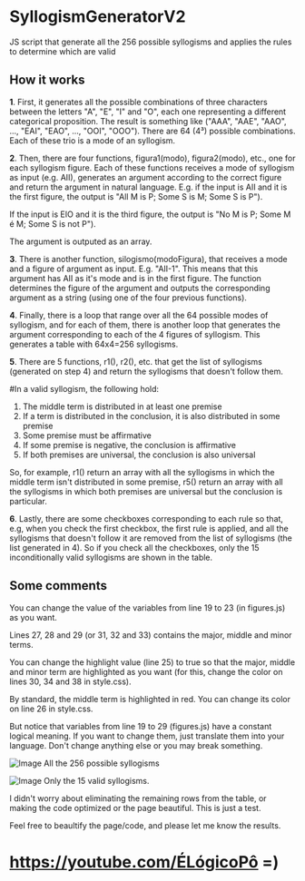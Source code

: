 # SyllogismGeneratorV2
JS script that generate all the 256 possible syllogisms and applies the rules to determine which are valid

## How it works

**1**. First, it generates all the possible combinations of three characters between the letters "A", "E", "I" and "O", each one representing a different categorical proposition. The result is something like ("AAA", "AAE", "AAO", ..., "EAI", "EAO", ..., "OOI", "OOO"). There are 64 (4³) possible combinations. Each of these trio is a mode of an syllogism.

**2**. Then, there are four functions, figura1(modo), figura2(modo), etc., one for each syllogism figure. Each of these functions receives a mode of syllogism as input (e.g. AII), generates an argument according to the correct figure and return the argument in natural language.
E.g. if the input is AII and it is the first figure, the output is "All M is P; Some S is M; Some S is P"). 

If the input is EIO and it is the third figure, the output is "No M is P; Some M é M; Some S is not P"). 

The argument is outputed as an array.

**3**. There is another function, silogismo(modoFigura), that receives a mode and a figure of argument as input. E.g. "AII-1". This means that this argument has AII as it's mode and is in the first figure. The function determines the figure of the argument and outputs the corresponding argument as a string (using one of the four previous functions). 

**4**. Finally, there is a loop that range over all the 64 possible modes of syllogism, and for each of them, there is another loop that generates the argument corresponding to each of the 4 figures of syllogism. This generates a table with 64x4=256 syllogisms.

**5**. There are 5 functions, r1(), r2(), etc. that get the list of syllogisms (generated on step 4) and return the syllogisms that doesn't follow them. 

#In a valid syllogism, the following hold:
1. The middle term is distributed in at least one premise
2. If a term is distributed in the conclusion, it is also distributed in some premise
3. Some premise must be affirmative
4. If some premise is negative, the conclusion is affirmative
5. If both premises are universal, the conclusion is also universal

So, for example, r1() return an array with all the syllogisms in which the middle term isn't distributed in some premise, r5() return an array with all the syllogisms in which both premises are universal but the conclusion is particular.

**6**. Lastly, there are some checkboxes corresponding to each rule so that, e.g, when you check the first checkbox, the first rule is applied, and all the syllogisms that doesn't follow it are removed from the list of syllogisms (the list generated in 4). So if you check all the checkboxes, only the 15 inconditionally valid syllogisms are shown in the table.


## Some comments

You can change the value of the variables from line 19 to 23 (in figures.js) as you want. 

Lines 27, 28 and 29 (or 31, 32 and 33) contains the major, middle and minor terms. 

You can change the highlight value (line 25) to true so that the major, middle and minor term are highlighted as you want (for this, change the color on lines 30, 34 and 38 in style.css).

By standard, the middle term is highlighted in red. You can change its color on line 26 in style.css.

But notice that variables from line 19 to 29 (figures.js) have a constant logical meaning. If you want to change them, just translate them into your language. Don't change anything else or you may break something.

![Image](https://i.imgur.com/q2WW1BK.png)
All the 256 possible syllogisms

![Image](https://i.imgur.com/FqS7WJv.png)
Only the 15 valid syllogisms.

I didn't worry about eliminating the remaining rows from the table, or making the code optimized or the page beautiful. This is just a test. 

Feel free to beaultify the page/code, and please let me know the results. 

# https://youtube.com/ÉLógicoPô =)

